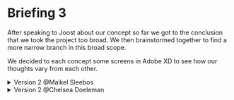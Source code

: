# Briefing 3

After speaking to Joost about our concept so far we got to the conclusion that we took the project too broad.
We then brainstormed together to find a more narrow branch in this broad scope.

We decided to each concept some screens in Adobe XD to see how our thoughts vary from each other.

<details>
    <summary>Version 2 @Maikel Sleebos</summary>

![Links](../docs/design/v2_sleebos/links.png)
![Topic](../docs/design/v2_sleebos/topic.png)

</details>

<details>
    <summary>Version 2 @Chelsea Doeleman</summary>

![Home](../docs/design/v2_chelsea/home.png)
![Home light](../docs/design/v2_chelsea/home-light.png)
![Login](../docs/design/v2_chelsea/login.png)
![Start](../docs/design/v2_chelsea/start.png)
![Results](../docs/design/v2_chelsea/results.png)
![Add](../docs/design/v2_chelsea/add.png)
![Topics](../docs/design/v2_chelsea/topics.png)
![Topics light](../docs/design/v2_chelsea/topics-light.png)
![Links](../docs/design/v2_chelsea/links.png)

</details>
